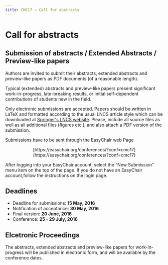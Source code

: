 ```yaml
---
title: CMC17 – Call for abstracts
---
```


Call for abstracts
======================

Submission of abstracts / Extended Abstracts / Preview-like papers
-----------------------------------------------------------------------------------

Authors are  invited to submit their abstracts, extended abstracts and preview-like
papers as PDF documents (of a reasonable length). 

Typical  (extended)  abstracts  and  preview-like  papers  present  significant 
work-in-progress, late-breaking results,  or  initial  self-dependent contributions
of students new in the field.

Only electronic submissions are accepted. Papers should be written in LaTeX and
formatted according to the usual  LNCS article style which can be downloaded at
[Springer's LNCS website](http://www.springer.com/lncs).  Please, include all
source files as well as  all additional files (figures etc.), and also attach a
PDF version of the submission.

Submissions have to be sent through the EasyChair web Page

<p style="text-align: center;">[https://easychair.org/conferences/?conf=cmc17](https://easychair.org/conferences/?conf=cmc17)</p>

After logging  into your  EasyChair  account, select  the “New Submission” menu 
item on the top of the page. If you do not have an EasyChair account,follow the 
instructions on the login page.

Deadlines
-----------

* Deadline for submissions:       **15 May, 2016**
* Notification of acceptance:     **30 May, 2016**
* Final version:                  **20 June, 2016**
* Conference:                     **25 - 29 July, 2016**

Elcetronic Proceedings
---------------------------

The abstracts, extended abstracts and preview-like papers for work-in-progress
will be published in electronic form, and will be available by the conference
dates.
